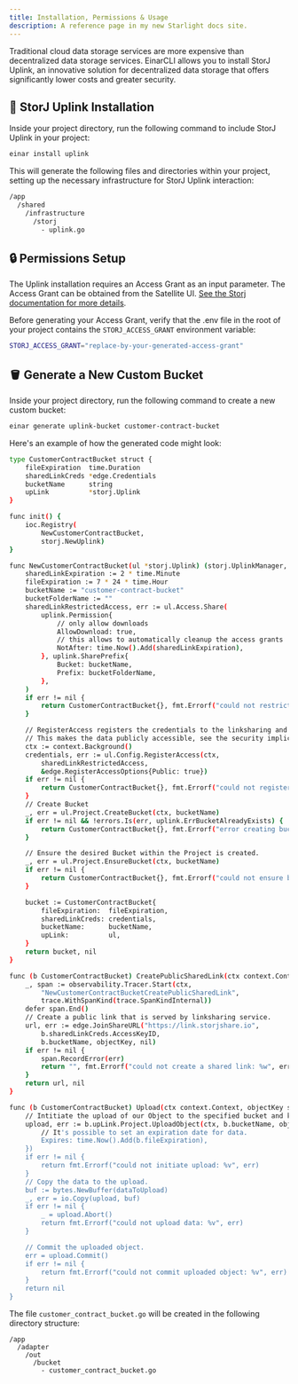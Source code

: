 ```yaml
---
title: Installation, Permissions & Usage
description: A reference page in my new Starlight docs site.
---
```

Traditional cloud data storage services are more expensive than decentralized data storage services. EinarCLI allows you to install StorJ Uplink, an innovative solution for decentralized data storage that offers significantly lower costs and greater security.

## 🚀 StorJ Uplink Installation
Inside your project directory, run the following command to include StorJ Uplink in your project:
```sh
einar install uplink
```
This will generate the following files and directories within your project, setting up the necessary infrastructure for StorJ Uplink interaction:

```sh 
/app
  /shared
    /infrastructure
      /storj
        - uplink.go
```
## 🔒 Permissions Setup
The Uplink installation requires an Access Grant as an input parameter. The Access Grant can be obtained from the Satellite UI. [See the Storj documentation for more details](https://docs.storj.io/learn/tutorials/quickstart-uplink-cli/uploading-your-first-object/create-first-access-grant).

Before generating your Access Grant, verify that the .env file in the root of your project contains the `STORJ_ACCESS_GRANT` environment variable:

```sh
STORJ_ACCESS_GRANT="replace-by-your-generated-access-grant"
```

## 🪣 Generate a New Custom Bucket
Inside your project directory, run the following command to create a new custom bucket:
```sh 
einar generate uplink-bucket customer-contract-bucket
```
Here's an example of how the generated code might look:

```sh 
type CustomerContractBucket struct {
	fileExpiration  time.Duration
	sharedLinkCreds *edge.Credentials
	bucketName      string
	upLink          *storj.Uplink
}

func init() {
	ioc.Registry(
		NewCustomerContractBucket,
		storj.NewUplink)
}

func NewCustomerContractBucket(ul *storj.Uplink) (storj.UplinkManager, error) {
	sharedLinkExpiration := 2 * time.Minute
	fileExpiration := 7 * 24 * time.Hour
	bucketName := "customer-contract-bucket"
	bucketFolderName := ""
	sharedLinkRestrictedAccess, err := ul.Access.Share(
		uplink.Permission{
			// only allow downloads
			AllowDownload: true,
			// this allows to automatically cleanup the access grants
			NotAfter: time.Now().Add(sharedLinkExpiration),
		}, uplink.SharePrefix{
			Bucket: bucketName,
			Prefix: bucketFolderName,
		},
	)
	if err != nil {
		return CustomerContractBucket{}, fmt.Errorf("could not restrict access grant: %w", err)
	}

	// RegisterAccess registers the credentials to the linksharing and s3 sites.
	// This makes the data publicly accessible, see the security implications in https://docs.storj.io/dcs/concepts/access/access-management-at-the-edge.
	ctx := context.Background()
	credentials, err := ul.Config.RegisterAccess(ctx,
		sharedLinkRestrictedAccess,
		&edge.RegisterAccessOptions{Public: true})
	if err != nil {
		return CustomerContractBucket{}, fmt.Errorf("could not register access: %w", err)
	}
	// Create Bucket
	_, err = ul.Project.CreateBucket(ctx, bucketName)
	if err != nil && !errors.Is(err, uplink.ErrBucketAlreadyExists) {
		return CustomerContractBucket{}, fmt.Errorf("error creating bucket: %w", err)
	}

	// Ensure the desired Bucket within the Project is created.
	_, err = ul.Project.EnsureBucket(ctx, bucketName)
	if err != nil {
		return CustomerContractBucket{}, fmt.Errorf("could not ensure bucket: %v", err)
	}

	bucket := CustomerContractBucket{
		fileExpiration:  fileExpiration,
		sharedLinkCreds: credentials,
		bucketName:      bucketName,
		upLink:          ul,
	}
	return bucket, nil
}

func (b CustomerContractBucket) CreatePublicSharedLink(ctx context.Context, objectKey string) (string, error) {
	_, span := observability.Tracer.Start(ctx,
		"NewCustomerContractBucketCreatePublicSharedLink",
		trace.WithSpanKind(trace.SpanKindInternal))
	defer span.End()
	// Create a public link that is served by linksharing service.
	url, err := edge.JoinShareURL("https://link.storjshare.io",
		b.sharedLinkCreds.AccessKeyID,
		b.bucketName, objectKey, nil)
	if err != nil {
		span.RecordError(err)
		return "", fmt.Errorf("could not create a shared link: %w", err)
	}
	return url, nil
}

func (b CustomerContractBucket) Upload(ctx context.Context, objectKey string, dataToUpload []byte) error {
	// Intitiate the upload of our Object to the specified bucket and key.
	upload, err := b.upLink.Project.UploadObject(ctx, b.bucketName, objectKey, &uplink.UploadOptions{
		// It's possible to set an expiration date for data.
		Expires: time.Now().Add(b.fileExpiration),
	})
	if err != nil {
		return fmt.Errorf("could not initiate upload: %v", err)
	}
	// Copy the data to the upload.
	buf := bytes.NewBuffer(dataToUpload)
	_, err = io.Copy(upload, buf)
	if err != nil {
		_ = upload.Abort()
		return fmt.Errorf("could not upload data: %v", err)
	}

	// Commit the uploaded object.
	err = upload.Commit()
	if err != nil {
		return fmt.Errorf("could not commit uploaded object: %v", err)
	}
	return nil
}
```
The file `customer_contract_bucket.go` will be created in the following directory structure:
```
/app
  /adapter
    /out
      /bucket
        - customer_contract_bucket.go  
```